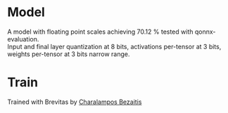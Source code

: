 # Model

A model with floating point scales achieving 70.12 % tested with qonnx-evaluation.  
Input and final layer quantization at 8 bits, activations per-tensor at 3 bits, weights per-tensor at 3 bits narrow range.  


# Train

Trained with Brevitas by [Charalampos Bezaitis](https://github.com/cbezaitis) 
